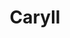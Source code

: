 ---
git: https://github.com/caryll
guide: https://github.com/caryll/design
logohandle: caryll
sort: caryll
title: Caryll
website: https://github.com/caryll
---